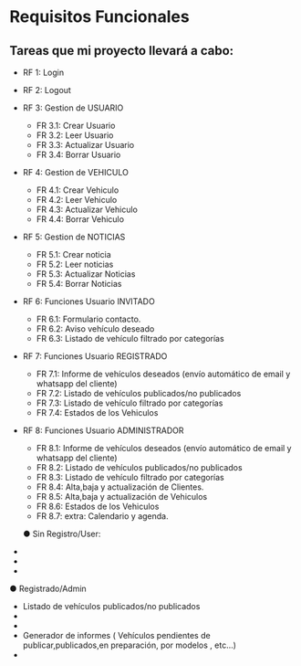 
# Requisitos Funcionales


## Tareas que mi proyecto llevará a cabo:
- RF 1: Login
- RF 2: Logout
- RF 3: Gestion de USUARIO
   - FR 3.1: Crear Usuario
   - FR 3.2: Leer Usuario
   - FR 3.3: Actualizar Usuario
   - FR 3.4: Borrar Usuario
- RF 4: Gestion de VEHICULO
   - FR 4.1: Crear Vehiculo
   - FR 4.2: Leer Vehiculo
   - FR 4.3: Actualizar Vehiculo
   - FR 4.4: Borrar Vehiculo
- RF 5: Gestion de NOTICIAS
   - FR 5.1: Crear noticia
   - FR 5.2: Leer noticias
   - FR 5.3: Actualizar Noticias
   - FR 5.4: Borrar Noticias
- RF 6: Funciones Usuario INVITADO
   - FR 6.1: Formulario contacto.
   - FR 6.2: Aviso vehículo deseado
   - FR 6.3: Listado de vehículo filtrado por categorías
- RF 7: Funciones Usuario REGISTRADO
   - FR 7.1: Informe de vehículos deseados (envío automático de email y whatsapp del cliente)
   - FR 7.2: Listado de vehículos publicados/no publicados
   - FR 7.3: Listado de vehículo filtrado por categorías
   - FR 7.4: Estados de los Vehiculos
- RF 8: Funciones Usuario ADMINISTRADOR
   - FR 8.1: Informe de vehículos deseados (envío automático de email y whatsapp del cliente)
   - FR 8.2: Listado de vehículos publicados/no publicados
   - FR 8.3: Listado de vehículo filtrado por categorías
   - FR 8.4: Alta,baja y actualización de Clientes.
   - FR 8.5: Alta,baja y actualización de Vehiculos
   - FR 8.6: Estados de los Vehiculos
   - FR 8.7: extra: Calendario y agenda.






   ● Sin Registro/User:
- 
- 
- 

● Registrado/Admin

- Listado de vehículos publicados/no publicados
- 
- 
- Generador de informes ( Vehículos pendientes de publicar,publicados,en
preparación, por modelos , etc...)
- 

